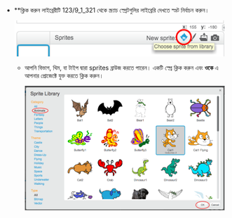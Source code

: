 + **ক্লিক করুন লাইব্রেরীটি 123/9_1_321 থেকে স্ক্র্যাচ স্প্রেটগুলির লাইব্রেরি দেখতে স্প্র্ট নির্বাচন করুন।</p> 
    
    ![স্ক্রিনশট](images/sprite-library.png)</li> 
    
    + আপনি বিভাগ, থিম, বা টাইপ দ্বারা sprites ব্রাউজ করতে পারেন। একটি স্প্রে ক্লিক করুন এবং **ওকে** এ আপনার প্রোজেক্টে যুক্ত করতে ক্লিক করুন।
        
        ![স্ক্রিনশট](images/sprite-choose.png)</ul>